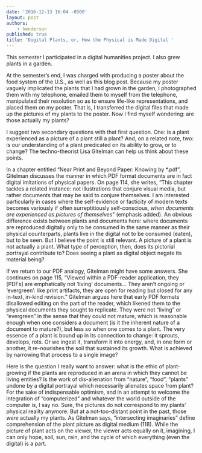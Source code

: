 ```yaml
---
date: '2016-12-13 16:04 -0500'
layout: post
authors: 
    - henderson
published: true
title: 'Digital Plants, or, How the Physical is Made Digital '
---
```

This semester I participated in a digital humanities project. I also grew plants in a garden.  

At the semester’s end, I was charged with producing a poster about the food system of the U.S., as well as this blog post. Because my poster vaguely implicated the plants that I had grown in the garden, I photographed them with my telephone, emailed them to myself from the telephone, manipulated their resolution so as to ensure life-like representations, and placed them on my poster. That is, I transferred the digital files that made up the pictures of my plants to the poster. Now I find myself wondering: are those actually my plants? 

I suggest two secondary questions with that first question. One: is a plant experienced as a picture of a plant still a plant? And, on a related note, two: is our understanding of a plant predicated on its ability to grow, or to change? The techno-theorist Lisa Gitelman can help us think about these points.

In a chapter entitled “Near Print and Beyond Paper: Knowing by *.pdf”, Gitelman discusses the manner in which PDF format documents are in fact digital imitations of physical papers. On page 114, she writes, “This chapter tackles a related instance: not illustrations that conjure visual media, but rather documents that may be said to conjure themselves. I am interested particularly in cases where the self-evidence or facticity of modern texts becomes variously if often surreptitiously self-conscious, _when documents are experienced_ _as pictures of themselves_” (emphasis added). An obvious difference exists between plants and documents here: where documents are reproduced digitally only to be consumed in the same manner as their physical counterparts, plants live in the digital not to be consumed (eaten), but to be seen. But I believe the point is still relevant. A picture of a plant is not actually a plant. What type of perception, then, does its pictorial portrayal contribute to? Does seeing a plant as digital object negate its material being?  

If we return to our PDF analogy, Gitelman might have some answers. She continues on page 115, “Viewed within a PDF-reader application, they [PDFs] are emphatically not ‘living’ documents... They aren’t ongoing or ‘evergreen’: like print artifacts, they are open for reading but closed for any in-text, in-kind revision.” Gitelman argues here that early PDF formats disallowed editing on the part of the reader, which likened them to the physical documents they sought to replicate. They were not “living” or “evergreen” in the sense that they could not mature, which is reasonable enough when one considers a document (is it the inherent nature of a document to mature?), but less so when one comes to a plant. The very essence of a plant is bound up in its connection to change: it sprouts, develops, rots. Or we ingest it, transform it into energy, and, in one form or another, it re-nourishes the soil that sustained its growth. What is achieved by narrowing that process to a single image?  

Here is the question I really want to answer: what is the ethic of plant-growing if the plants are reproduced in an arena in which they cannot be living entities? Is the work of dis-alienation from “nature”, “food”, “plants” undone by a digital portrayal which necessarily alienates space from plant? For the sake of indispensable optimism, and in an attempt to welcome the integration of “computerized” and whatever the world outside of the computer is, I say no. Sure, the pictures do not correspond to my plants’ physical reality anymore. But at a not-too-distant point in the past, those _were_ actually my plants. As Gitelman says, “intersecting imaginaries” define comprehension of the plant picture as digital medium (118). While the picture of plant acts on the viewer, the viewer acts equally on it, imagining, I can only hope, soil, sun, rain, and the cycle of which everything (even the digital) is a part.
